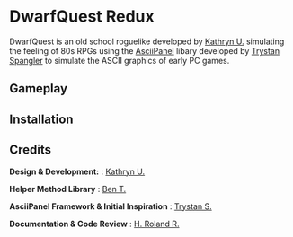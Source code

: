 # DwarfQuest Redux

DwarfQuest is an old school roguelike developed by [Kathryn U.](https://github.com/TheWelshEngineer) simulating the feeling of 80s RPGs using the [AsciiPanel](https://github.com/trystan/AsciiPanel) libary developed by [Trystan Spangler](https://github.com/trystan) to simulate the ASCII graphics of early PC games.

## Gameplay

## Installation

## Credits
**Design & Development:**
: [Kathryn U.](https://github.com/TheWelshEngineer)

**Helper Method Library**
: [Ben T.](https://github.com/BenTaylor25)

**AsciiPanel Framework & Initial Inspiration**
: [Trystan S.](https://github.com/trystan)

**Documentation & Code Review**
: [H. Roland R.](https://github.com/RolandReff)
